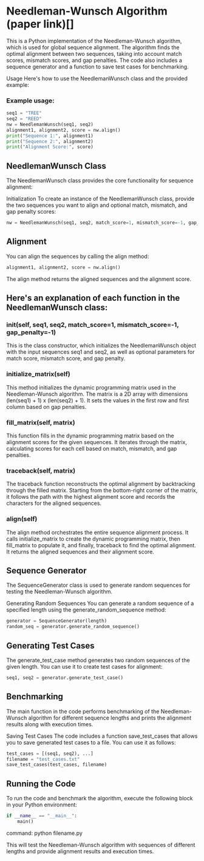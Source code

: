 # Needleman-Wunsch Algorithm (paper link)[]
This is a Python implementation of the Needleman-Wunsch algorithm, which is used for global sequence alignment. The algorithm finds the optimal alignment between two sequences, taking into account match scores, mismatch scores, and gap penalties. The code also includes a sequence generator and a function to save test cases for benchmarking.

Usage
Here's how to use the NeedlemanWunsch class and the provided example:

### Example usage:
```python
seq1 = "TREE"
seq2 = "REED"
nw = NeedlemanWunsch(seq1, seq2)
alignment1, alignment2, score = nw.align()
print("Sequence 1:", alignment1)
print("Sequence 2:", alignment2)
print("Alignment Score:", score)
```


## NeedlemanWunsch Class
The NeedlemanWunsch class provides the core functionality for sequence alignment:

Initialization
To create an instance of the NeedlemanWunsch class, provide the two sequences you want to align and optional match, mismatch, and gap penalty scores:

```python
nw = NeedlemanWunsch(seq1, seq2, match_score=1, mismatch_score=-1, gap_penalty=-1)
```

## Alignment
You can align the sequences by calling the align method:

```python
alignment1, alignment2, score = nw.align()
```
The align method returns the aligned sequences and the alignment score.

## Here's an explanation of each function in the NeedlemanWunsch class:

### __init__(self, seq1, seq2, match_score=1, mismatch_score=-1, gap_penalty=-1)
This is the class constructor, which initializes the NeedlemanWunsch object with the input sequences seq1 and seq2, as well as optional parameters for match score, mismatch score, and gap penalty.

### initialize_matrix(self)
This method initializes the dynamic programming matrix used in the Needleman-Wunsch algorithm. The matrix is a 2D array with dimensions (len(seq1) + 1) x (len(seq2) + 1). It sets the values in the first row and first column based on gap penalties.

### fill_matrix(self, matrix)
This function fills in the dynamic programming matrix based on the alignment scores for the given sequences. It iterates through the matrix, calculating scores for each cell based on match, mismatch, and gap penalties.

### traceback(self, matrix)
The traceback function reconstructs the optimal alignment by backtracking through the filled matrix. Starting from the bottom-right corner of the matrix, it follows the path with the highest alignment score and records the characters for the aligned sequences.


### align(self)
The align method orchestrates the entire sequence alignment process. It calls initialize_matrix to create the dynamic programming matrix, then fill_matrix to populate it, and finally, traceback to find the optimal alignment. It returns the aligned sequences and their alignment score.


## Sequence Generator
The SequenceGenerator class is used to generate random sequences for testing the Needleman-Wunsch algorithm.

Generating Random Sequences
You can generate a random sequence of a specified length using the generate_random_sequence method:

```python
generator = SequenceGenerator(length)
random_seq = generator.generate_random_sequence()
```
## Generating Test Cases
The generate_test_case method generates two random sequences of the given length. You can use it to create test cases for alignment:

```python
seq1, seq2 = generator.generate_test_case()
```
## Benchmarking
The main function in the code performs benchmarking of the Needleman-Wunsch algorithm for different sequence lengths and prints the alignment results along with execution times.

Saving Test Cases
The code includes a function save_test_cases that allows you to save generated test cases to a file. You can use it as follows:

```python
test_cases = [(seq1, seq2), ...]
filename = "test_cases.txt"
save_test_cases(test_cases, filename)
```

## Running the Code
To run the code and benchmark the algorithm, execute the following block in your Python environment:

```python
if __name__ == "__main__":
    main()
```

command: python filename.py

This will test the Needleman-Wunsch algorithm with sequences of different lengths and provide alignment results and execution times.
